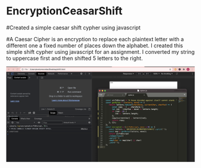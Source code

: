 # EncryptionCeasarShift

#Created a simple caesar shift cypher using javascript

#A Caesar Cipher is an encryption to replace each plaintext letter with a different one a fixed number of places down the alphabet. I created this simple shift cypher using javascript for an assignment. I converted my string to uppercase first and then shifted 5 letters to the right.

<img src="cipher.png">
